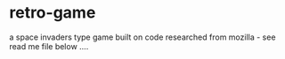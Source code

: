 # retro-game
a space invaders type game built on code researched from mozilla - see read me file below ....

